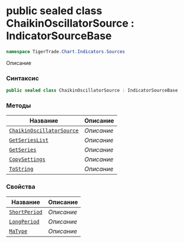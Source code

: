 
# public sealed class ChaikinOscillatorSource : IndicatorSourceBase
```csharp
namespace TigerTrade.Chart.Indicators.Sources
```



Описание

### Синтаксис
```csharp
public sealed class ChaikinOscillatorSource : IndicatorSourceBase
```


### Методы
| Название | Описание |
| --- | --- |
| [`ChaikinOscillatorSource`](./ChaikinOscillatorSource.cs/Методы/ChaikinOscillatorSource.md) | *Описание* |
| [`GetSeriesList`](./ChaikinOscillatorSource.cs/Методы/GetSeriesList.md) | *Описание* |
| [`GetSeries`](./ChaikinOscillatorSource.cs/Методы/GetSeries.md) | *Описание* |
| [`CopySettings`](./ChaikinOscillatorSource.cs/Методы/CopySettings.md) | *Описание* |
| [`ToString`](./ChaikinOscillatorSource.cs/Методы/ToString.md) | *Описание* |

### Свойства
| Название | Описание |
| --- | --- |
| [`ShortPeriod`](./ChaikinOscillatorSource.cs/Свойства/ShortPeriod.md) | *Описание* |
| [`LongPeriod`](./ChaikinOscillatorSource.cs/Свойства/LongPeriod.md) | *Описание* |
| [`MaType`](./ChaikinOscillatorSource.cs/Свойства/MaType.md) | *Описание* |




